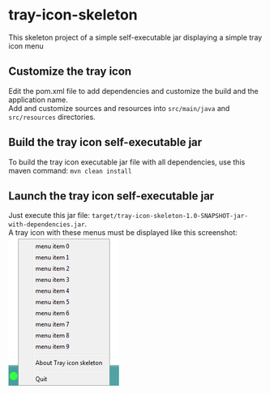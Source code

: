 tray-icon-skeleton
==================

This skeleton project of a simple self-executable jar displaying a simple tray icon menu

## Customize the tray icon

Edit the pom.xml file to add dependencies and customize the build and the application name.  
Add and customize sources and resources into `src/main/java` and `src/resources` directories.

## Build the tray icon self-executable jar

To build the tray icon executable jar file with all dependencies, use this maven command: `mvn clean install`

## Launch the tray icon self-executable jar

Just execute this jar file: `target/tray-icon-skeleton-1.0-SNAPSHOT-jar-with-dependencies.jar`.  
A tray icon with these menus must be displayed like this screenshot:  
![tray icon skeleton screenshot](screenshot.png)
